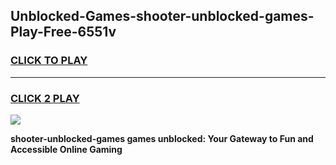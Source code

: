 
## Unblocked-Games-shooter-unblocked-games-Play-Free-6551v
<h3>
<a href="https://premium76.site?title=shooter-unblocked-games&ref=20A">CLICK TO PLAY</a></h3>
<hr>

<h3>
<a href="https://premium76.site?title=shooter-unblocked-games&ref=20A">CLICK 2 PLAY</a>
  
</h3>

<a href="https://premium76.site?title=shooter-unblocked-games&ref=20A"><img src="https://clearcache.store/games.png"></a>


**shooter-unblocked-games games unblocked: Your Gateway to Fun and Accessible Online Gaming**
